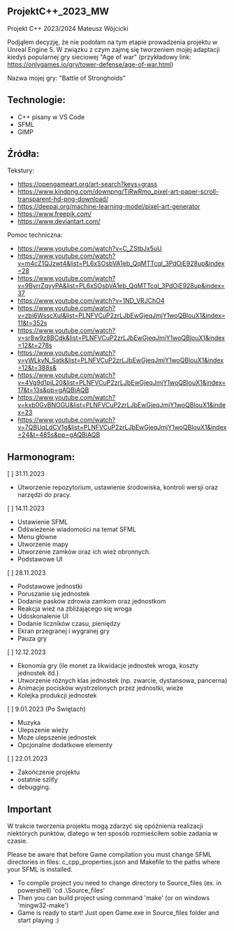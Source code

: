 ## ProjektC++_2023_MW
Projekt C++ 2023/2024 Mateusz Wójcicki

Podjąłem decyzję, że nie podołam na tym etapie prowadzenia projektu w Unreal Engine 5. 
W związku z czym zajmę się tworzeniem mojej adaptacji kiedyś popularnej gry sieciowej "Age of war" (przykładowy link: https://onlygames.io/gry/tower-defense/age-of-war.html)

Nazwa mojej gry: "Battle of Strongholds"


## Technologie:
* C++ pisany w VS Code
* SFML
* GIMP

## Źródła:
Tekstury:
* https://opengameart.org/art-search?keys=grass
* https://www.kindpng.com/downpng/TiRwRmo_pixel-art-paper-scroll-transparent-hd-png-download/
* https://deepai.org/machine-learning-model/pixel-art-generator
* https://www.freepik.com/
* https://www.deviantart.com/

Pomoc techniczna:
* https://www.youtube.com/watch?v=C_ZStbJx5uU
* https://www.youtube.com/watch?v=m4cZ1QJzwt4&list=PL6xSOsbVA1eb_QqMTTcql_3PdOiE928up&index=28
* https://www.youtube.com/watch?v=9ByrrZqvyPA&list=PL6xSOsbVA1eb_QqMTTcql_3PdOiE928up&index=37
* https://www.youtube.com/watch?v=1ND_VRJChO4
* https://www.youtube.com/watch?v=zbi6WsscXuI&list=PLNFVCuP2zrLJbEwGjeqJmjY1woQBlouX1&index=11&t=352s
* https://www.youtube.com/watch?v=sr8w9z8BCdk&list=PLNFVCuP2zrLJbEwGjeqJmjY1woQBlouX1&index=12&t=278s
* https://www.youtube.com/watch?v=yWLkyN_Satk&list=PLNFVCuP2zrLJbEwGjeqJmjY1woQBlouX1&index=12&t=388s&
* https://www.youtube.com/watch?v=4Vg9d1pjL20&list=PLNFVCuP2zrLJbEwGjeqJmjY1woQBlouX1&index=17&t=13s&pp=gAQBiAQB
* https://www.youtube.com/watch?v=kxb0GvBNOGU&list=PLNFVCuP2zrLJbEwGjeqJmjY1woQBlouX1&index=23
* https://www.youtube.com/watch?v=7QBUqLdCV1g&list=PLNFVCuP2zrLJbEwGjeqJmjY1woQBlouX1&index=24&t=485s&pp=gAQBiAQB

## Harmonogram:

[ ] 31.11.2023
* Utworzenie repozytorium, ustawienie środowiska, kontroli wersji oraz narzędzi do pracy.


[ ] 14.11.2023
* Ustawienie SFML
* Odświeżenie wiadomości na temat SFML
* Menu główne
* Utworzenie mapy 
* Utworzenie zamków oraz ich wież obronnych.
* Podstawowe UI


[ ] 28.11.2023
* Podstawowe jednostki 
* Poruszanie się jednostek
* Dodanie pasków zdrowia zamkom oraz jednostkom 
* Reakcja wież na zbliżającego się wroga
* Udoskonalenie UI
* Dodanie liczników czasu, pieniędzy
* Ekran przegranej i wygranej gry
* Pauza gry

[ ] 12.12.2023
* Ekonomia gry (ile monet za likwidacje jednostek wroga, koszty jednostek itd.)
* Utworzenie różnych klas jednostek (np. zwarcie, dystansowa, pancerna)
* Animacje pocisków wystrzelonych przez jednostki, wieże
* Kolejka produkcji jednostek


[ ] 9.01.2023 (Po Świętach)
* Muzyka
* Ulepszenie wieży
* Może ulepszenie jednostek
* Opcjonalne dodatkowe elementy


[ ] 22.01.2023
* Zakończenie projektu
* ostatnie szlify
* debugging.

## Important
W trakcie tworzenia projektu mogą zdarzyć się opóźnienia realizacji niektórych punktów, dlatego w ten sposób rozmieściłem sobie zadania w czasie. 

Please be aware that before Game compilation you must change SFML directories in files: c_cpp_properties.json and Makefile 
to the paths where your SFML is installed.

* To compile project you need to change directory to Source_files (ex. in powershell) 'cd .\Source_files\'
* Then you can build project using command 'make' (or on windows 'mingw32-make')
* Game is ready to start! Just open Game.exe in Source_files folder and start playing :)
